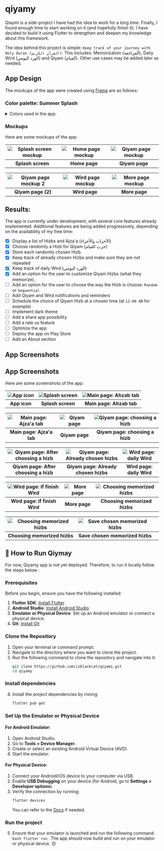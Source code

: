 # qiyamy

Qiaymi is a side-project I have had the idea to work for a long time. Finally, I found enough time to start working on it (and hopefully finish it). I have decided to build it using Flutter to strengthen and deepen my knowledge about this framework.

The idea behind this project is simple: `Keep track of your journey with Holy Quran (القرآن الكريم)`. This includes: Memorization (المراجعة), Daily Wird (الورد اليومي) and Qiyam (القيام). Other use cases may be added later as needed.

## App Design

The mockups of the app were created using [Figma](https://www.figma.com/) are as follows:

### Color palette: Summer Splash

<details>
<summary>Colors used in the app:</summary>

- Navy Blue `#05445e`
- Blue Grotto `#189ab4`
- Blue Green `#75e6da`
- Baby Blue `#d4f1f4`

![Color palette](https://github.com/izblackcat/qiyami/blob/main/mockups/colorpalette.png?raw=true)

From [Canva Color Palettes](https://www.canva.com/colors/color-palettes/summer-splash/) :blue_heart:

</details>

### Mockups

Here are some mockups of the app:

| ![Splash screen mockup](/mockups/splashscreen.png) | ![Home page mockup](/mockups/homepage.png) | ![Qiyam page mockup](/mockups/qiyampage.png) |
| :------------------------------------------------: | :----------------------------------------: | :------------------------------------------: |
|                 **Splash screen**                  |               **Home page**                |                **Qiyam page**                |

| ![Qiyam page mockup 2](/mockups/qiyampage2.png) | ![Wird page mockup](/mockups/wirdpage.png) | ![More page mockup](/mockups/morepage.png) |
| :---------------------------------------------: | :----------------------------------------: | :----------------------------------------: |
|               **Qiyam page (2)**                |               **Wird page**                |               **More page**                |

## Results:

The app is currently under development, with several core features already implemented. Additional features are being added progressively, depending on the availability of my free time:

- [x] Display a list of Hizbs and Ajza'a (الأحزاب والأجزاء)
- [x] Choose randomly a Hizb for Qiyam (حزب القيام)
- [x] Store each randomly chosen Hizb.
- [x] Keep track of already chosen Hizbs and make sure they are not repeated
- [x] Keep track of daily Wird (الورد اليومي)
- [x] Add an option for the user to customize Qiyam Hizbs (what they memorize).
- [ ] Add an option for the user to choose the way the Hizb is choose: `Random` or `Sequential`
- [ ] Add Qiyam and Wird notifications and reminders
- [ ] Schedule the choice of Qiyam Hizb at a chosen time (at `12:00 AM` for example)
- [ ] Implement dark theme
- [ ] Add a share app possibility
- [ ] Add a rate us feature
- [ ] Optimize the app
- [ ] Deploy the app on Play Store
- [ ] Add an About section

## App Screenshots

## App Screenshots

Here are some screenshots of the app:

| ![App icon](screenshots/app_icon.jpg) | ![Splash screen](screenshots/splash_screen.jpg) | ![Main page: Ahzab tab](screenshots/main_page:ahzab_tab.jpg) |
| :-----------------------------------: | :---------------------------------------------: | :----------------------------------------------------------: |
|             **App icon**              |                **Splash screen**                |                   **Main page: Ahzab tab**                   |

| ![Main page: Ajza'a tab](screenshots/main_page:ajzaa_tab.jpg) | ![Qiyam page](screenshots/qiyam_page.jpg) | ![Qiyam page: choosing a hizb](screenshots/qiyam_page_choosing.jpg) |
| :-----------------------------------------------------------: | :---------------------------------------: | :-----------------------------------------------------------------: |
|                   **Main page: Ajza'a tab**                   |              **Qiyam page**               |                   **Qiyam page: choosing a hizb**                   |

| ![Qiyam page: After choosing a hizb](screenshots/qiyam_page_after_choose.jpg) | ![Qiyam page: Already chosen hizbs](screenshots/qiyam_page_already_choosen.jpg) | ![Wird page: daily Wird](screenshots/wird_page.jpg) |
| :---------------------------------------------------------------------------: | :-----------------------------------------------------------------------------: | :-------------------------------------------------: |
|                     **Qiyam page: After choosing a hizb**                     |                      **Qiyam page: Already chosen hizbs**                       |              **Wird page: daily Wird**              |

| ![Wird page: if finish Wird](screenshots/finish_wird.jpg) | ![More page](screenshots/more_page.jpg) | ![Choosing memorized hizbs](screenshots/choose_memorized_hizbs.jpg) |
| :-------------------------------------------------------: | :-------------------------------------: | :-----------------------------------------------------------------: |
|               **Wird page: if finish Wird**               |              **More page**              |                    **Choosing memorized hizbs**                     |

| ![Choosing memorized hizbs](screenshots/choose_memorized_hizbs_1.jpg) | ![Save chosen memorized hizbs](screenshots/choose_memorized_hizbs_save.jpg) |     |
| :-------------------------------------------------------------------: | :-------------------------------------------------------------------------: | :-: |
|                     **Choosing memorized hizbs**                      |                       **Save chosen memorized hizbs**                       |     |

## 🚀 How to Run Qiymay

For now, Qiyamy app is not yet deployed. Therefore, to run it locally follow the steps below :

### Prerequisites

Before you begin, ensure you have the following installed:

1. **Flutter SDK**: [Install Flutter](https://flutter.dev/docs/get-started/install)
2. **Android Studio**: [Install Android Studio](https://developer.android.com/studio)
3. **Emulator or Physical Device**: Set up an Android emulator or connect a physical device.
4. **Git**: [Install Git](https://git-scm.com/downloads)

### Clone the Repository

1. Open your terminal or command prompt.
2. Navigate to the directory where you want to clone the project.
3. Run the following command to clone the repository and navigate into it:
   ```bash
   git clone https://github.com/izblackcat/qiyami.git
   cd qiyamy
   ```

### Install dependencies

4. Install the project dependencies by rnning:
   ```bash
   flutter pub get
   ```

### Set Up the Emulator or Physical Device

#### For Android Emulator:

1. Open Android Studio.
2. Go to **Tools > Device Manager**.
3. Create or select an existing Android Virtual Device (AVD).
4. Start the emulator.

#### For Physical Device:

1. Connect your Android/iOS device to your computer via USB.
2. Enable **USB Debugging** on your device (for Android, go to **Settings > Developer options**).
3. Verify the connection by running:
   ```bash
   flutter devices
   ```
   You can refer to the [Docs](https://docs.flutter.dev/platform-integration/android/install-android/install-android-from-windows) if needed.

### Run the project

5. Ensure that your emulator is launched and run the following command:
   `bash
flutter run
`
   The app should now build and run on your emulator or physical device. :blush:
